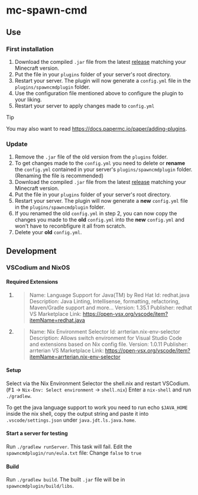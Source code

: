 # mc-spawn-cmd

## Use
### First installation
1. Download the compiled `.jar` file from the latest [release](https://github.com/Maloschnikow/mc-spawn-cmd/releases) matching your Minecraft version.
2. Put the file in your `plugins` folder of your server's root directory.
3. Restart your server. The plugin will now generate a `config.yml` file in the `plugins/spawncmdplugin` folder.
4. Use the configuration file mentioned above to configure the plugin to your liking.
5. Restart your server to apply changes made to `config.yml`

> [!TIP]
> You may also want to read https://docs.papermc.io/paper/adding-plugins.

### Update
1. Remove the `.jar` file of the old version from the `plugins` folder.
2. To get changes made to the `config.yml` you need to delete or **rename** the `config.yml` contained in your server's `plugins/spawncmdplugin` folder. (Renaming the file is recommended)
3. Download the compiled `.jar` file from the latest [release](https://github.com/Maloschnikow/mc-spawn-cmd/releases) matching your Minecraft version.
4. Put the file in your `plugins` folder of your server's root directory.
5. Restart your server. The plugin will now generate a **new** `config.yml` file in the `plugins/spawncmdplugin` folder.
6. If you renamed the old `config.yml` in step 2, you can now copy the changes you made to the **old** `config.yml` into the **new** `config.yml` and won't have to reconbfigure it all from scratch.
7. Delete your **old** `config.yml`.


## Development

### VSCodium and NixOS

#### Required Extensions

1. > Name: Language Support for Java(TM) by Red Hat
Id: redhat.java
Description: Java Linting, Intellisense, formatting, refactoring, Maven/Gradle support and more...
Version: 1.35.1
Publisher: redhat
VS Marketplace Link: https://open-vsx.org/vscode/item?itemName=redhat.java

2. >Name: Nix Environment Selector
Id: arrterian.nix-env-selector
Description: Allows switch environment for Visual Studio Code and extensions based on Nix config file.
Version: 1.0.11
Publisher: arrterian
VS Marketplace Link: https://open-vsx.org/vscode/item?itemName=arrterian.nix-env-selector


#### Setup
Select via the Nix Environment Selector the shell.nix and restart VSCodium. (<kbd>F1</kbd> &rarr; `Nix-Env: Select environment` &rarr; `shell.nix`)
Enter a ```nix-shell``` and run ```./gradlew```.

To get the java language support to work you need to run echo ```$JAVA_HOME``` inside the nix shell, copy the output string and paste it into `.vscode/settings.json` under ```java.jdt.ls.java.home```.

#### Start a server for testing
Run ```./gradlew runServer```. This task will fail.
Edit the `spawncmdplugin/run/eula.txt` file: Change ```false``` to ```true```

#### Build
Run ```./gradlew build```.
The built `.jar` file will be in `spawncmdplugin/build/libs`.
